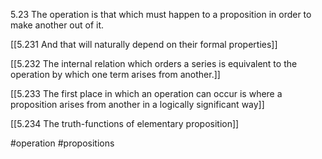  5.23 The operation is that which must happen to a proposition in order to make another out of it.
 
[[5.231 And that will naturally depend on their formal properties]]

[[5.232 The internal relation which orders a series is equivalent to the operation by which one term arises from another.]]

[[5.233 The first place in which an operation can occur is where a proposition arises from another in a logically significant way]]

[[5.234 The truth-functions of elementary proposition]]

#operation #propositions